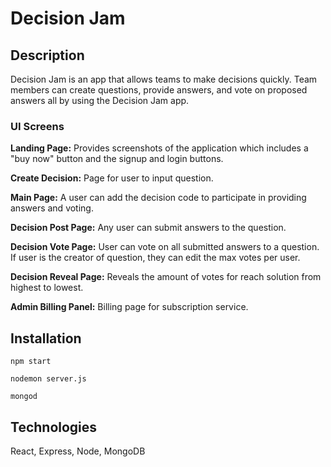 # Decision Jam

## Description

Decision Jam is an app that allows teams to make decisions quickly. Team members can create questions, provide answers, and vote on proposed answers all by using the Decision Jam app.

### UI Screens

**Landing Page:** Provides screenshots of the application which includes a "buy now" button and the signup and login buttons.

**Create Decision:** Page for user to input question.

**Main Page:** A user can add the decision code to participate in providing answers and voting.

**Decision Post Page:** Any user can submit answers to the question.

**Decision Vote Page:** User can vote on all submitted answers to a question. If user is the creator of question, they can edit the max votes per user.

**Decision Reveal Page:** Reveals the amount of votes for reach solution from highest to lowest.

**Admin Billing Panel:** Billing page for subscription service.

## Installation

```
npm start

nodemon server.js

mongod
```

## Technologies

React, Express, Node, MongoDB
